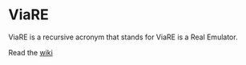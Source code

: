 # ViaRE

ViaRE is a recursive acronym that stands for ViaRE is a Real Emulator.

Read the [wiki](https://github.com/davidomarf/viare/wiki)